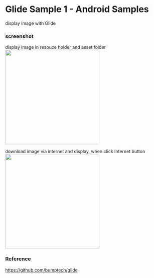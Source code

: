 Glide Sample 1 - Android Samples
===============

display image with Glide <br/>

### screenshot <br/>
display image in resouce holder and asset folder <br/>
<image src="https://raw.githubusercontent.com/ohwada/Android_Samples/master/GlideSample1/screen_shot/screenshot_glide_main.png" width="300" /><br/>

download image via internet and display, when  click Internet button<br/>
<image src="https://raw.githubusercontent.com/ohwada/Android_Samples/master/GlideSample1/screen_shot/screenshot_glide_internet.png" width="300" /><br/>

### Reference <br/>
https://github.com/bumptech/glide

